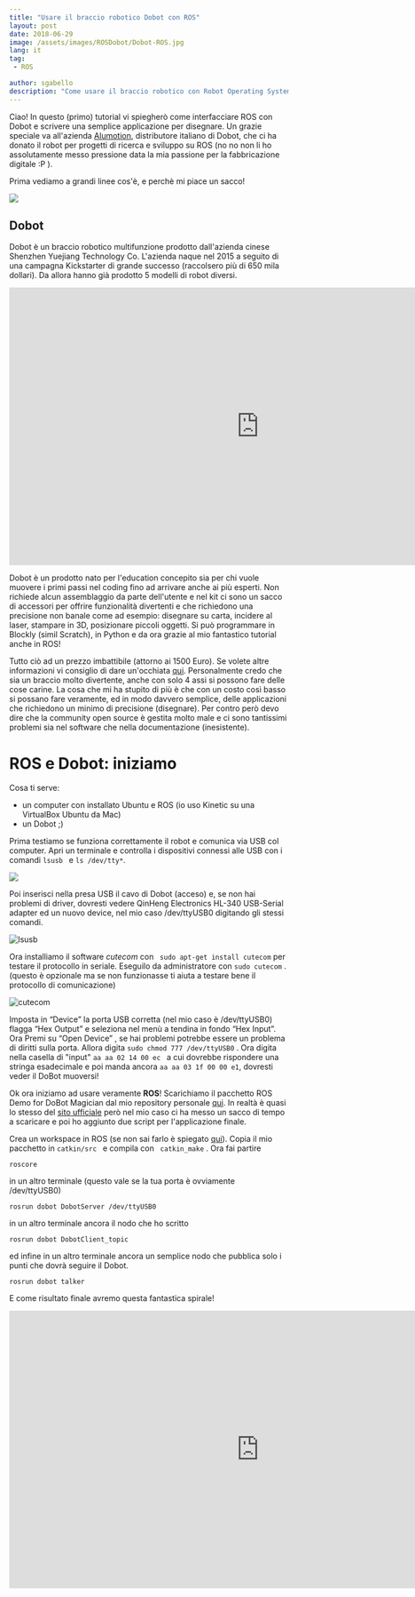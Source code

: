 ```yaml
---
title: "Usare il braccio robotico Dobot con ROS"
layout: post
date: 2018-06-29
image: /assets/images/ROSDobot/Dobot-ROS.jpg
lang: it
tag:
 - ROS

author: sgabello
description: "Come usare il braccio robotico con Robot Operating System"
---
```

Ciao! In questo (primo) tutorial vi spiegherò come interfacciare ROS con Dobot e scrivere una semplice applicazione per disegnare. Un grazie speciale va all'azienda [Alumotion](http://www.alumotion.eu/), distributore italiano di Dobot, che ci ha donato il robot per progetti di ricerca e sviluppo su ROS (no no non li ho assolutamente messo pressione data la mia passione per la fabbricazione digitale :P ).

Prima vediamo a grandi linee cos'è, e perchè mi piace un sacco!

![](/assets/images/ROSDobot/bazaar500892_dobot.png)

## Dobot ##

Dobot è un braccio robotico multifunzione prodotto dall'azienda cinese Shenzhen Yuejiang Technology Co. L'azienda naque nel 2015 a seguito di una campagna Kickstarter di grande successo (raccolsero più di 650 mila dollari). Da allora hanno già prodotto 5 modelli di robot diversi.


<iframe width="900" height="500" src="https://www.youtube.com/embed/ggT4hz5tM_0" frameborder="0" allow="autoplay; encrypted-media" allowfullscreen></iframe>

Dobot è un prodotto nato per l'education concepito sia per chi vuole muovere i primi passi nel coding fino ad arrivare anche ai più esperti. Non richiede alcun assemblaggio da parte dell'utente e nel kit ci sono un sacco di accessori per offrire funzionalità divertenti e che richiedono una precisione non banale come ad esempio: disegnare su carta, incidere al laser, stampare in 3D, posizionare piccoli oggetti. Si può programmare in Blockly (simil Scratch), in Python e da ora grazie al mio fantastico tutorial anche in ROS!  

Tutto ciò ad un prezzo imbattibile (attorno ai 1500 Euro). Se volete altre informazioni vi consiglio di dare un'occhiata [qui](http://www.dobot.it/prodotti/dobot-magician/). Personalmente credo che sia un braccio molto divertente, anche con solo 4 assi si possono fare delle cose carine. La cosa che mi ha stupito di più è che con un costo così basso si possano fare veramente, ed in modo davvero semplice, delle applicazioni che richiedono un minimo di precisione (disegnare). Per contro però devo dire che la community open source è gestita molto male e ci sono tantissimi problemi sia nel software che nella documentazione (inesistente).  

# ROS e Dobot: iniziamo

Cosa ti serve:

* un computer con installato Ubuntu e ROS (io uso Kinetic su una VirtualBox Ubuntu da Mac)
* un Dobot ;)

Prima testiamo se funziona correttamente il robot e comunica via USB col computer.
Apri un terminale e controlla i dispositivi connessi alle  USB con i comandi ```lsusb ``` e  ```ls /dev/tty*```.

![](/assets/images/ROSDobot/terminal1.png)

Poi inserisci nella presa USB il cavo di Dobot (acceso) e, se non hai problemi di driver, dovresti vedere QinHeng Electronics HL-340 USB-Serial adapter ed un nuovo device, nel mio caso /dev/ttyUSB0 digitando gli stessi comandi.

![lsusb](/assets/images/ROSDobot/terminal2.png)

Ora installiamo il software *cutecom* con  ``` sudo apt-get install cutecom``` per testare il protocollo in seriale. Eseguilo da administratore con ``` sudo cutecom ``` . (questo è opzionale ma se non funzionasse ti aiuta a testare bene il protocollo di comunicazione)


![cutecom](/assets/images/ROSDobot/cutecom.png)

Imposta in “Device” la porta USB corretta (nel mio caso è /dev/ttyUSB0) flagga “Hex Output” e seleziona nel menù a tendina in fondo “Hex Input”. Ora Premi su “Open Device” , se hai problemi potrebbe essere un problema di diritti sulla porta. Allora digita ```sudo chmod 777 /dev/ttyUSB0``` .
Ora digita nella casella di "input" ```aa aa 02 14 00 ec ```  a cui dovrebbe rispondere una stringa esadecimale e poi manda ancora ```aa aa 03 1f 00 00 e1```, dovresti veder il DoBot muoversi!

Ok ora iniziamo ad usare veramente **ROS**!
Scarichiamo il pacchetto ROS Demo for DoBot Magician dal mio repository personale [qui](https://github.com/sgabello1/ros-dobot/tree/master). In realtà è quasi lo stesso del [sito ufficiale](https://www.dobot.cc/downloadcenter/dobot-magician.html?sub_cat=72#sub-download) però nel mio caso ci ha messo un sacco di tempo a scaricare e poi ho aggiunto due script per l'applicazione finale.

Crea un workspace in ROS (se non sai farlo è spiegato [qui](http://wiki.ros.org/catkin/Tutorials/create_a_workspace)). Copia il mio pacchetto in ```catkin/src ``` e compila con ``` catkin_make``` .
Ora fai partire

``` roscore ```

 in un altro terminale (questo vale se la tua porta è ovviamente /dev/ttyUSB0)

 ``` rosrun dobot DobotServer /dev/ttyUSB0 ```  

 in un altro terminale ancora il nodo che ho scritto

 ``` rosrun dobot DobotClient_topic  ```  

 ed infine in un altro terminale ancora un semplice nodo che pubblica solo i punti che dovrà seguire il Dobot.

 ``` rosrun dobot talker ```  

E come risultato finale avremo questa fantastica spirale!

<iframe width="900" height="500" src="https://www.youtube.com/embed/eXZgVXh3Phg" frameborder="0" allow="autoplay; encrypted-media" allowfullscreen></iframe>

